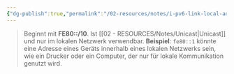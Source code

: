 ```yaml
---
{"dg-publish":true,"permalink":"/02-resources/notes/i-pv6-link-local-adresse/","tags":["netzwerk/ip/ipv6"],"noteIcon":"","updated":"2025-08-26T16:35:04.000+02:00"}
---
```


> Beginnt mit **FE80::/10**. Ist [[02 - RESOURCES/Notes/Unicast\|Unicast]] und nur im lokalen Netzwerk verwendbar. **Beispiel**: `fe80::1` könnte eine Adresse eines Geräts innerhalb eines lokalen Netzwerks sein, wie ein Drucker oder ein Computer, der nur für lokale Kommunikation genutzt wird.